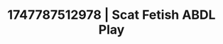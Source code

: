 ---
categories:
- Digital dominatrix
- Ethereal kink
- NSFW role reversal
- Hentai
- Tattooed beauties
image: /assets/images/1747787512978.jpg
layout: post
seo:
  description: Featured content with high-quality ABDL Play, Scat Fetish. HD images
    available.
  keywords: ABDL Play, Scat Fetish
  og_image: /assets/images/1747787512978.jpg
  schema_type: VisualArtwork
tags:
- ABDL Play
- Scat Fetish
- '#1747787512978'
title: 1747787512978 | Scat Fetish ABDL Play
---